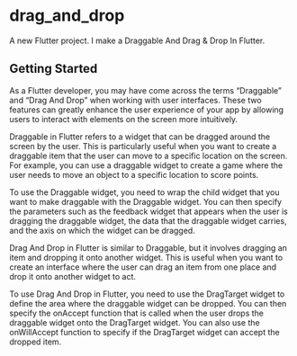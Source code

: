 # drag_and_drop

A new Flutter project. I make a Draggable And Drag & Drop In Flutter.

## Getting Started

As a Flutter developer, you may have come across the terms “Draggable” and “Drag And Drop” when working with user interfaces. These two features can greatly enhance the user experience of your app by allowing users to interact with elements on the screen more intuitively.

Draggable in Flutter refers to a widget that can be dragged around the screen by the user. This is particularly useful when you want to create a draggable item that the user can move to a specific location on the screen. For example, you can use a draggable widget to create a game where the user needs to move an object to a specific location to score points.

To use the Draggable widget, you need to wrap the child widget that you want to make draggable with the Draggable widget. You can then specify the parameters such as the feedback widget that appears when the user is dragging the draggable widget, the data that the draggable widget carries, and the axis on which the widget can be dragged.

Drag And Drop in Flutter is similar to Draggable, but it involves dragging an item and dropping it onto another widget. This is useful when you want to create an interface where the user can drag an item from one place and drop it onto another widget to act.

To use Drag And Drop in Flutter, you need to use the DragTarget widget to define the area where the draggable widget can be dropped. You can then specify the onAccept function that is called when the user drops the draggable widget onto the DragTarget widget. You can also use the onWillAccept function to specify if the DragTarget widget can accept the dropped item.
